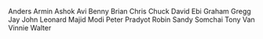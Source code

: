 Anders
Armin
Ashok
Avi
Benny
Brian
Chris
Chuck
David
Ebi
Graham
Gregg
Jay
John
Leonard
Majid
Modi
Peter
Pradyot
Robin
Sandy
Somchai
Tony
Van
Vinnie
Walter
